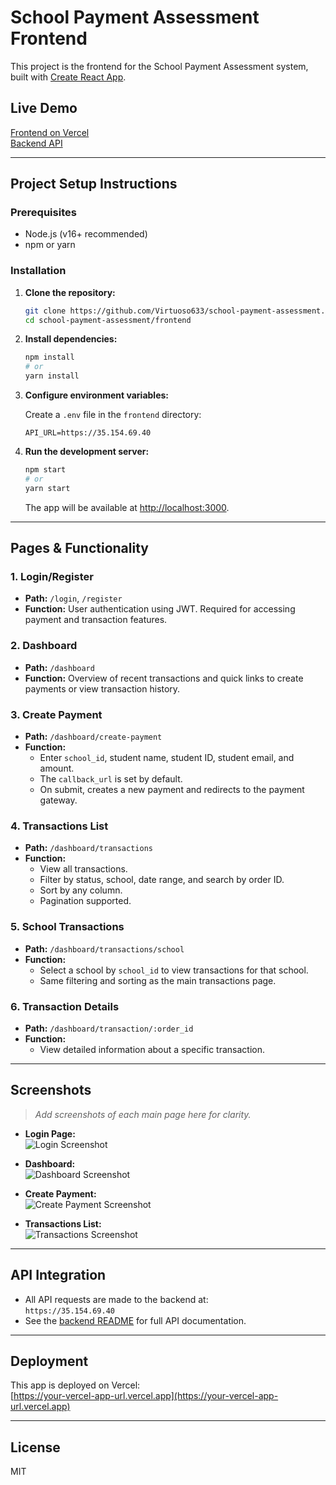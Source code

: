 # School Payment Assessment Frontend

This project is the frontend for the School Payment Assessment system, built with [Create React App](https://github.com/facebook/create-react-app).

## Live Demo

[Frontend on Vercel](https://your-vercel-app-url.vercel.app)  
[Backend API](https://35.154.69.40)

---

## Project Setup Instructions

### Prerequisites

- Node.js (v16+ recommended)
- npm or yarn

### Installation

1. **Clone the repository:**
   ```bash
   git clone https://github.com/Virtuoso633/school-payment-assessment.git
   cd school-payment-assessment/frontend
   ```

2. **Install dependencies:**
   ```bash
   npm install
   # or
   yarn install
   ```

3. **Configure environment variables:**

   Create a `.env` file in the `frontend` directory:

   ```
   API_URL=https://35.154.69.40
   ```

4. **Run the development server:**
   ```bash
   npm start
   # or
   yarn start
   ```

   The app will be available at [http://localhost:3000](http://localhost:3000).

---

## Pages & Functionality

### 1. **Login/Register**
- **Path:** `/login`, `/register`
- **Function:** User authentication using JWT. Required for accessing payment and transaction features.

### 2. **Dashboard**
- **Path:** `/dashboard`
- **Function:** Overview of recent transactions and quick links to create payments or view transaction history.

### 3. **Create Payment**
- **Path:** `/dashboard/create-payment`
- **Function:**  
  - Enter `school_id`, student name, student ID, student email, and amount.
  - The `callback_url` is set by default.
  - On submit, creates a new payment and redirects to the payment gateway.

### 4. **Transactions List**
- **Path:** `/dashboard/transactions`
- **Function:**  
  - View all transactions.
  - Filter by status, school, date range, and search by order ID.
  - Sort by any column.
  - Pagination supported.

### 5. **School Transactions**
- **Path:** `/dashboard/transactions/school`
- **Function:**  
  - Select a school by `school_id` to view transactions for that school.
  - Same filtering and sorting as the main transactions page.

### 6. **Transaction Details**
- **Path:** `/dashboard/transaction/:order_id`
- **Function:**  
  - View detailed information about a specific transaction.

---

## Screenshots

> _Add screenshots of each main page here for clarity._

- **Login Page:**  
  ![Login Screenshot](screenshots/login.png)

- **Dashboard:**  
  ![Dashboard Screenshot](screenshots/dashboard.png)

- **Create Payment:**  
  ![Create Payment Screenshot](screenshots/create-payment.png)

- **Transactions List:**  
  ![Transactions Screenshot](screenshots/transactions.png)

---

## API Integration

- All API requests are made to the backend at:  
  `https://35.154.69.40`
- See the [backend README](../backend/README.md) for full API documentation.

---

## Deployment

This app is deployed on Vercel:  
[https://your-vercel-app-url.vercel.app](https://your-vercel-app-url.vercel.app)

---

## License

MIT

